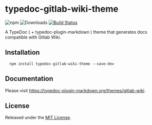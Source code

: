 # typedoc-gitlab-wiki-theme

![npm](https://img.shields.io/npm/v/typedoc-gitlab-wiki-theme%2Fnext?&logo=npm) ![Downloads](https://img.shields.io/npm/dm/typedoc-gitlab-wiki-theme) [![Build Status](https://github.com/tgreyuk/typedoc-plugin-markdown/actions/workflows/ci.yml/badge.svg?branch=next)](https://github.com/tgreyuk/typedoc-plugin-markdown/actions/workflows/ci.yml)

A TypeDoc ( + typedoc-plugin-markdown ) theme that generates docs compatible with Gitlab Wiki.

## Installation

```shell
  npm install typedoc-gitlab-wiki-theme --save-dev
  ```

## Documentation

Please visit https://typedoc-plugin-markdown.org/themes/gitlab-wiki.

## License

Released under the [MIT License](./LICENSE).